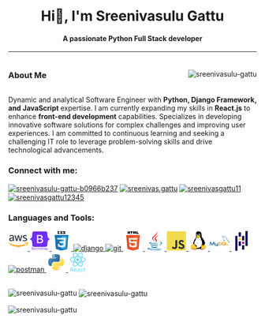 <h1 align="center">Hi👋, I'm Sreenivasulu Gattu</h1>
<h4 align="center">A passionate Python Full Stack developer</h4><hr>


<div style="display: flex; justify-content: space-between; align-items: center;">
  <h3>About Me</h3>
  <p> 
    <img src="https://komarev.com/ghpvc/?username=sreenivasulu-gattu&label=Profile%20views&color=0e75b6&style=flat" alt="sreenivasulu-gattu" /> 
  </p>
</div>

<p>
  Dynamic and analytical Software Engineer with <b>Python, Django Framework, and JavaScript </b>expertise. 
  I am currently expanding my skills in <b>React.js</b> to enhance <b>front-end development</b> capabilities. 
  Specializes in developing innovative software solutions for complex challenges and improving user experiences. 
  I am committed to continuous learning and seeking a challenging IT role to leverage problem-solving skills and drive technological advancements.
</p>
<h3 align="left">Connect with me:</h3>
<p align="left">
<a href="https://linkedin.com/in/sreenivasulu-gattu-b0966b237" target="blank"><img align="center" src="https://raw.githubusercontent.com/rahuldkjain/github-profile-readme-generator/master/src/images/icons/Social/linked-in-alt.svg" alt="sreenivasulu-gattu-b0966b237" height="30" width="40" /></a>
<a href="https://instagram.com/sreenivas.gattu" target="blank"><img align="center" src="https://raw.githubusercontent.com/rahuldkjain/github-profile-readme-generator/master/src/images/icons/Social/instagram.svg" alt="sreenivas.gattu" height="30" width="40" /></a>
<a href="https://www.hackerrank.com/sreenivasgattu11" target="blank"><img align="center" src="https://raw.githubusercontent.com/rahuldkjain/github-profile-readme-generator/master/src/images/icons/Social/hackerrank.svg" alt="sreenivasgattu11" height="30" width="40" /></a>
<a href="https://auth.geeksforgeeks.org/user/sreenivasgattu12345" target="blank"><img align="center" src="https://raw.githubusercontent.com/rahuldkjain/github-profile-readme-generator/master/src/images/icons/Social/geeks-for-geeks.svg" alt="sreenivasgattu12345" height="30" width="40" /></a>
</p>

<h3 align="left">Languages and Tools:</h3>
<p align="left"> <a href="https://aws.amazon.com" target="_blank" rel="noreferrer"> <img src="https://raw.githubusercontent.com/devicons/devicon/master/icons/amazonwebservices/amazonwebservices-original-wordmark.svg" alt="aws" width="40" height="40"/> </a> <a href="https://getbootstrap.com" target="_blank" rel="noreferrer"> <img src="https://raw.githubusercontent.com/devicons/devicon/master/icons/bootstrap/bootstrap-plain-wordmark.svg" alt="bootstrap" width="40" height="40"/> </a> <a href="https://www.w3schools.com/css/" target="_blank" rel="noreferrer"> <img src="https://raw.githubusercontent.com/devicons/devicon/master/icons/css3/css3-original-wordmark.svg" alt="css3" width="40" height="40"/> </a> <a href="https://www.djangoproject.com/" target="_blank" rel="noreferrer"> <img src="https://cdn.worldvectorlogo.com/logos/django.svg" alt="django" width="40" height="40"/> </a> <a href="https://git-scm.com/" target="_blank" rel="noreferrer"> <img src="https://www.vectorlogo.zone/logos/git-scm/git-scm-icon.svg" alt="git" width="40" height="40"/> </a> <a href="https://www.w3.org/html/" target="_blank" rel="noreferrer"> <img src="https://raw.githubusercontent.com/devicons/devicon/master/icons/html5/html5-original-wordmark.svg" alt="html5" width="40" height="40"/> </a> <a href="https://www.java.com" target="_blank" rel="noreferrer"> <img src="https://raw.githubusercontent.com/devicons/devicon/master/icons/java/java-original.svg" alt="java" width="40" height="40"/> </a> <a href="https://developer.mozilla.org/en-US/docs/Web/JavaScript" target="_blank" rel="noreferrer"> <img src="https://raw.githubusercontent.com/devicons/devicon/master/icons/javascript/javascript-original.svg" alt="javascript" width="40" height="40"/> </a> <a href="https://www.linux.org/" target="_blank" rel="noreferrer"> <img src="https://raw.githubusercontent.com/devicons/devicon/master/icons/linux/linux-original.svg" alt="linux" width="40" height="40"/> </a> <a href="https://www.mysql.com/" target="_blank" rel="noreferrer"> <img src="https://raw.githubusercontent.com/devicons/devicon/master/icons/mysql/mysql-original-wordmark.svg" alt="mysql" width="40" height="40"/> </a> <a href="https://pandas.pydata.org/" target="_blank" rel="noreferrer"> <img src="https://raw.githubusercontent.com/devicons/devicon/2ae2a900d2f041da66e950e4d48052658d850630/icons/pandas/pandas-original.svg" alt="pandas" width="40" height="40"/> </a> <a href="https://postman.com" target="_blank" rel="noreferrer"> <img src="https://www.vectorlogo.zone/logos/getpostman/getpostman-icon.svg" alt="postman" width="40" height="40"/> </a> <a href="https://www.python.org" target="_blank" rel="noreferrer"> <img src="https://raw.githubusercontent.com/devicons/devicon/master/icons/python/python-original.svg" alt="python" width="40" height="40"/> </a> <a href="https://reactjs.org/" target="_blank" rel="noreferrer"> <img src="https://raw.githubusercontent.com/devicons/devicon/master/icons/react/react-original-wordmark.svg" alt="react" width="40" height="40"/> </a> 
<br/>
<br/>
</p>
<p><img align="left" src="https://github-readme-stats.vercel.app/api/top-langs?username=sreenivasulu-gattu&show_icons=true&locale=en&layout=compact" alt="sreenivasulu-gattu" /></p>

<p>&nbsp;<img align="center" src="https://github-readme-stats.vercel.app/api?username=sreenivasulu-gattu&show_icons=true&locale=en" alt="sreenivasulu-gattu" /></p>

<p><img align="center" src="https://github-readme-streak-stats.herokuapp.com/?user=sreenivasulu-gattu&" alt="sreenivasulu-gattu" /></p>
